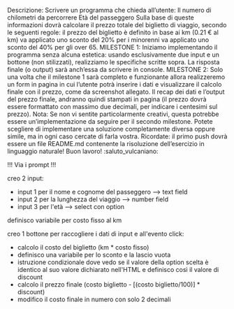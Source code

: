 Descrizione:
Scrivere un programma che chieda all’utente:
Il numero di chilometri da percorrere
Età del passeggero
Sulla base di queste informazioni dovrà calcolare il prezzo totale del biglietto di viaggio, secondo le seguenti regole:
il prezzo del biglietto è definito in base ai km (0.21 € al km)
va applicato uno sconto del 20% per i minorenni
va applicato uno sconto del 40% per gli over 65.
MILESTONE 1:
Iniziamo implementando il programma senza alcuna estetica: usando esclusivamente due input e un bottone (non stilizzati), realizziamo le specifiche scritte sopra. La risposta finale (o output) sarà anch’essa da scrivere in console.
MILESTONE 2:
Solo una volta che il milestone 1 sarà completo e funzionante allora realizzeremo un form in pagina in cui l’utente potrà inserire i dati e visualizzare il calcolo finale con il prezzo, come da screenshot allegato. Il recap dei dati e l’output del prezzo finale, andranno quindi stampati in pagina (il prezzo dovrà essere formattato con massimo due decimali, per indicare i centesimi sul prezzo).
Nota:
Se non vi sentite particolarmente creativi, questa potrebbe essere un’implementazione da seguire per il secondo milestone. Potete scegliere di implementare una soluzione completamente diversa oppure simile, ma in ogni caso cercate di farla vostra.
Ricordate: il primo push dovrà essere un file README.md contenente la risoluzione dell’esercizio in linguaggio naturale!
Buon lavoro!
:saluto_vulcaniano:

!!! Via i prompt !!!

creo 2 input:

- input 1 per il nome e cognome del passeggero --> text field
- input 2 per la lunghezza del viaggio --> number field
- input 3 per l'età --> select con option

definisco variabile per costo fisso al km

creo 1 bottone per raccogliere i dati di input e all'evento click:

- calcolo il costo del biglietto (km \* costo fisso)
- definisco una variabile per lo sconto e la lascio vuota
- istruzione condizionale dove vedo se il valore della option scelta è identico al suo valore dichiarato nell'HTML e definisco così il valore di discount
- calcolo il prezzo finale (costo biglietto - [(costo biglietto/100)] \* discount)
- modifico il costo finale in numero con solo 2 decimali
